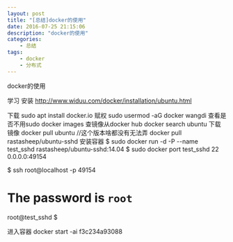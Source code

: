 ```yaml
---
layout: post
title: "[总结]docker的使用"
date: 2016-07-25 21:15:06 
description: "docker的使用"
categories: 
    - 总结
tags:
    - docker
    - 分布式
---
```


docker的使用

<!--more-->

学习 安装 http://www.widuu.com/docker/installation/ubuntu.html

下载
sudo apt install docker.io
赋权
sudo usermod -aG docker wangdi
查看是否不用sudo
docker images
查镜像从docker hub 
docker search ubuntu
下载镜像
docker pull ubuntu //这个版本啥都没有无法弄
docker pull rastasheep/ubuntu-sshd
安装容器
$ sudo docker run -d -P --name test_sshd rastasheep/ubuntu-sshd:14.04
$ sudo docker port test_sshd 22
  0.0.0.0:49154

$ ssh root@localhost -p 49154
# The password is `root`
root@test_sshd $

进入容器
docker start -ai f3c234a93088